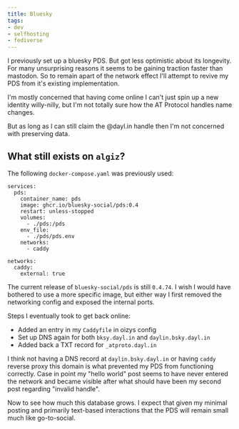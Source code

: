 ```yaml
---
title: Bluesky
tags:
- dev
- selfhosting
- fediverse
---
```


I previously set up a bluesky PDS. But got less optimistic about its longevity.
For many unsurprising reasons it seems to be gaining traction faster than mastodon.
So to remain apart of the network effect I'll attempt to revive my PDS from it's existing implementation.


I'm mostly concerned that having come online I can't just spin up a new identity willy-nilly,
but I'm not totally sure how the AT Protocol handles name changes.

But as long as I can still claim the @dayl.in handle then I'm not concerned with preserving data.

## What still exists on `algiz`?

The following `docker-compose.yaml` was previously used:

```
services:
  pds:
    container_name: pds
    image: ghcr.io/bluesky-social/pds:0.4
    restart: unless-stopped
    volumes:
      - ./pds:/pds
    env_file:
      - ./pds/pds.env
    networks:
      - caddy

networks:
  caddy:
    external: true
```

The current release of `bluesky-social/pds` is still `0.4.74`.
I wish I would have bothered to use a more specific image, but either way I first removed the networking config and exposed the internal ports.

Steps I eventually took to get back online:

- Added an entry in my `Caddyfile` in oizys config
- Set up DNS again for both `bksy.dayl.in` and `daylin.bsky.dayl.in`
- Added back a TXT record for `_atproto.dayl.in`

I think not having a DNS record at `daylin.bsky.dayl.in` or having `caddy` reverse proxy this domain is what prevented my PDS from functioning correctly.
Case in point my "hello world" post seems to have never entered the network and became visible after what should have been my second post regarding "invalid handle".

Now to see how much this database grows. I expect that given my minimal posting and primarily text-based interactions that the PDS will remain small much like go-to-social.
